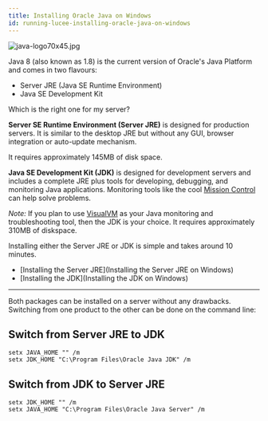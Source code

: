 ```yaml
---
title: Installing Oracle Java on Windows
id: running-lucee-installing-oracle-java-on-windows
---
```


![java-logo70x45.jpg](https://bitbucket.org/repo/rX87Rq/images/3132406793-java-logo70x45.jpg)

Java 8 (also known as 1.8) is the current version of Oracle's Java Platform and comes in two flavours:

* Server JRE (Java SE Runtime Environment)
* Java SE Development Kit

Which is the right one for my server?

**Server SE Runtime Environment (Server JRE)** is designed for production servers. It is similar to the desktop JRE but without any GUI, browser integration or auto-update mechanism.

It requires approximately 145MB of disk space.

**Java SE Development Kit (JDK)** is designed for development servers and includes a complete JRE plus tools for developing, debugging, and monitoring Java applications. Monitoring tools like the cool [Mission Control](https://docs.oracle.com/javacomponents/jmc-5-4/jmc-user-guide/index.html) can help solve problems.

*Note:* If you plan to use [VisualVM](https://visualvm.github.io/) as your Java monitoring and troubleshooting tool, then the JDK is your choice. It requires approximately 310MB of diskspace.

Installing either the Server JRE or JDK is simple and takes around 10 minutes.

* [Installing the Server JRE](Installing the Server JRE on Windows)
* [Installing the JDK](Installing the JDK on Windows)

- - -

Both packages can be installed on a server without any drawbacks. Switching from one product to the other can be done on the command line:

## Switch from Server JRE to JDK ##

```
setx JAVA_HOME "" /m
setx JDK_HOME "C:\Program Files\Oracle Java JDK" /m
```

## Switch from JDK to Server JRE ##

```
setx JDK_HOME "" /m
setx JAVA_HOME "C:\Program Files\Oracle Java Server" /m
```
